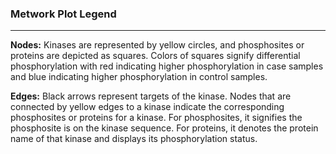 ### Metwork Plot Legend
***
<b>Nodes:</b> Kinases are represented by yellow circles, and phosphosites or proteins are depicted as squares. Colors of squares signify differential phosphorylation with red indicating higher phosphorylation in case samples and blue indicating higher phosphorylation in control samples.

<b>Edges:</b> Black arrows represent targets of the kinase. Nodes that are connected by yellow edges to a kinase indicate the corresponding phosphosites or proteins for a kinase. For phosphosites, it signifies the phosphosite is on the kinase sequence. For proteins, it denotes the protein name of that kinase and displays its phosphorylation status. 